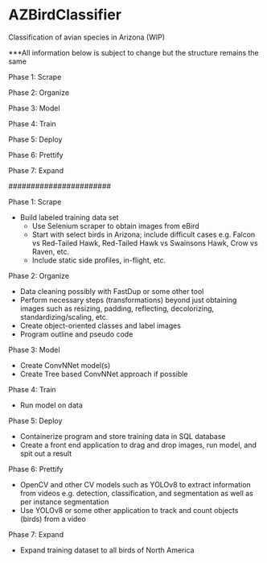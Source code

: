 # AZBirdClassifier
Classification of avian species in Arizona (WIP)


***All information below is subject to change but the structure remains the same

Phase 1: Scrape

Phase 2: Organize

Phase 3: Model

Phase 4: Train

Phase 5: Deploy

Phase 6: Prettify

Phase 7: Expand

#######################

Phase 1: Scrape
- Build labeled training data set
	- Use Selenium scraper to obtain images from eBird
	- Start with select birds in Arizona; include difficult cases e.g. Falcon vs Red-Tailed Hawk, 
	Red-Tailed Hawk vs Swainsons Hawk, Crow vs Raven, etc.
	- Include static side profiles, in-flight, etc.

Phase 2: Organize
- Data cleaning possibly with FastDup or some other tool
- Perform necessary steps (transformations) beyond just obtaining images such as resizing, padding, reflecting, decolorizing, 
standardizing/scaling, etc.
- Create object-oriented classes and label images
- Program outline and pseudo code

Phase 3: Model
- Create ConvNNet model(s)
- Create Tree based ConvNNet approach if possible

Phase 4: Train
- Run model on data

Phase 5: Deploy
- Containerize program and store training data in SQL database
- Create a front end application to drag and drop images, run model, and spit out a result

Phase 6: Prettify
- OpenCV and other CV models such as YOLOv8 to extract information from videos e.g. detection, classification, and segmentation 
as well as per instance segmentation
- Use YOLOv8 or some other application to track and count objects (birds) from a video

Phase 7: Expand
- Expand training dataset to all birds of North America
